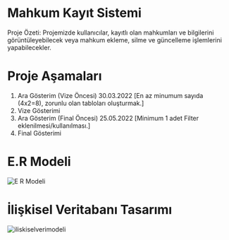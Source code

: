 # Mahkum Kayıt Sistemi
Proje Özeti: Projemizde kullanıcılar, kayıtlı olan mahkumları ve bilgilerini görüntüleyebilecek veya mahkum ekleme, silme ve güncelleme işlemlerini yapabilecekler.

# Proje Aşamaları
1. Ara Gösterim (Vize Öncesi) 30.03.2022 [En az minumum sayıda (4x2=8), zorunlu olan tabloları oluşturmak.]
2. Vize Gösterimi
3. Ara Gösterim (Final Öncesi) 25.05.2022 [Minimum 1 adet Filter eklenilmesi/kullanılması.]
4. Final Gösterimi

# E.R Modeli
![E R Modeli](https://user-images.githubusercontent.com/100175822/162634617-d2203742-41a2-41b9-a263-6339e94b646a.png)


# İlişkisel Veritabanı Tasarımı
![iliskiselverimodeli](https://user-images.githubusercontent.com/100175822/162634608-7e8d2726-d5a9-4eab-bab2-3ed31c924007.png)
